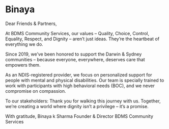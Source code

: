 # Binaya

Dear Friends & Partners,

At BDMS Community Services, our values – Quality, Choice, Control, Equality, Respect, and Dignity – aren’t just ideas. They’re the heartbeat of everything we do.

Since 2019, we’ve been honored to support the Darwin & Sydney communities – because everyone, everywhere, deserves care that empowers them.

As an NDIS-registered provider, we focus on personalized support for people with mental and physical disabilities. Our team is specially trained to work with participants with high behavioral needs (BOC), and we never compromise on compassion.

To our stakeholders: Thank you for walking this journey with us. Together, we’re creating a world where dignity isn’t a privilege – it’s a promise.

With gratitude,
Binaya k Sharma
Founder & Director
BDMS Community Services
